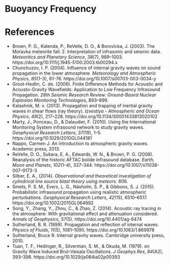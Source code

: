 # Buoyancy Frequency
# References
- <div class="csl-entry">Brown, P. G., Kalenda, P., ReVelle, D. O., &#38; Borovǐcka, J. (2003). The Moŕavka meteorite fall: 2. Interpretation of infrasonic and seismic data. <i>Meteoritics and Planetary Science</i>, <i>38</i>(7), 989–1003. https://doi.org/10.1111/j.1945-5100.2003.tb00294.x</div>
- <div class="csl-entry">Chunchuzov, I. P. (2004). Influence of internal gravity waves on sound propagation in the lower atmosphere. <i>Meteorology and Atmospheric Physics</i>, <i>85</i>(1–3), 61–76. https://doi.org/10.1007/s00703-003-0034-y</div>
- <div class="csl-entry">Groot-Hedlin, C. de. (2006). Finite Difference Methods for Acoustic and Acousto-Gravity Wavefields: Application to Low Frequency Infrasound Propagation. <i>28th Seismic Research Review: Ground-Based Nuclear Explosion Monitoring Technologies</i>, 893–899.</div>
- <div class="csl-entry">Kalashnik, M. v. (2013). Propagation and trapping of inertial gravity waves in shear flows (ray theory). <i>Izvestiya - Atmospheric and Ocean Physics</i>, <i>49</i>(2), 217–228. https://doi.org/10.1134/S0001433813020102</div>
- <div class="csl-entry">Marty, J., Ponceau, D., &#38; Dalaudier, F. (2010). Using the International Monitoring System infrasound network to study gravity waves. <i>Geophysical Research Letters</i>, <i>37</i>(19), 1–5. https://doi.org/10.1029/2010GL044181</div>
- Nappo, Carmen J. An introduction to atmospheric gravity waves. Academic press, 2013.
- <div class="csl-entry">ReVelle, D. O., Sukara, E. A., Edwards, W. N., &#38; Brown, P. G. (2008). Reanalysis of the historic AFTAC bolide infrasound database. <i>Earth, Moon and Planets</i>, <i>102</i>(1–4), 337–344. https://doi.org/10.1007/s11038-007-9173-3</div>
- <div class="csl-entry">Silber, E. A., (2014). <i>Observational and theoretical investigation of cylindrical line source blast theory using meteors</i>. 606.</div>
- <div class="csl-entry">Smets, P. S. M., Evers, L. G., Näsholm, S. P., &#38; Gibbons, S. J. (2015). Probabilistic infrasound propagation using realistic atmospheric perturbations. <i>Geophysical Research Letters</i>, <i>42</i>(15), 6510–6517. https://doi.org/10.1002/2015GL064992</div>
- <div class="csl-entry">Song, Y., Zhang, Y., Zhou, C., &#38; Zhao, Z. (2014). Acoustic ray tracing in the atmosphere: With gravitational effect and attenuation considered. <i>Annals of Geophysics</i>, <i>57</i>(5). https://doi.org/10.4401/ag-6474</div>
- <div class="csl-entry">Sutherland, B. R. (1999). Propagation and reflection of internal waves. <i>Physics of Fluids</i>, <i>11</i>(5), 1081–1090. https://doi.org/10.1063/1.869978</div>
- Sutherland, Bruce R. Internal gravity waves. Cambridge university press, 2010.
- <div class="csl-entry">Tuan, T. F., Hedinger, R., Silverman, S. M., &#38; Okuda, M. (1979). on Gravity Wave Induced Brut-Vaisala Oscillations. <i>J Geophys Res</i>, <i>84</i>(A2), 393–398. https://doi.org/10.1029/ja084ia02p00393</div>
